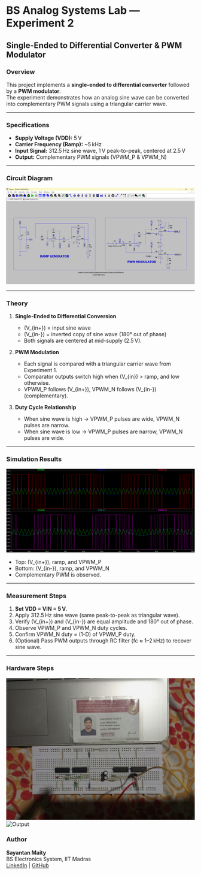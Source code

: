 # BS Analog Systems Lab — Experiment 2
## Single-Ended to Differential Converter & PWM Modulator

### **Overview**
This project implements a **single-ended to differential converter** followed by a **PWM modulator**.  
The experiment demonstrates how an analog sine wave can be converted into complementary PWM signals using a triangular carrier wave.

---

### **Specifications**
- **Supply Voltage (VDD):** 5 V
- **Carrier Frequency (Ramp):** ~5 kHz
- **Input Signal:** 312.5 Hz sine wave, 1 V peak-to-peak, centered at 2.5 V
- **Output:** Complementary PWM signals (VPWM_P & VPWM_N)

---

### **Circuit Diagram**
![Circuit Schematic](https://github.com/Sayantan-Maity-hub/Analog_System_Lab_PWM_Modulator/blob/main/circuit_diagram.png)

---

### **Theory**
1. **Single-Ended to Differential Conversion**  
   - \(V_{in+}\) = input sine wave  
   - \(V_{in-}\) = inverted copy of sine wave (180° out of phase)  
   - Both signals are centered at mid-supply (2.5 V).

2. **PWM Modulation**  
   - Each signal is compared with a triangular carrier wave from Experiment 1.
   - Comparator outputs switch high when \(V_{in}\) > ramp, and low otherwise.
   - VPWM_P follows \(V_{in+}\), VPWM_N follows \(V_{in-}\) (complementary).

3. **Duty Cycle Relationship**  
   - When sine wave is high → VPWM_P pulses are wide, VPWM_N pulses are narrow.
   - When sine wave is low → VPWM_P pulses are narrow, VPWM_N pulses are wide.

---

### **Simulation Results**
![PWM Waveforms](https://github.com/Sayantan-Maity-hub/Analog_System_Lab_PWM_Modulator/blob/main/LTspice_output.png)  
- Top: \(V_{in+}\), ramp, and VPWM_P  
- Bottom: \(V_{in-}\), ramp, and VPWM_N  
- Complementary PWM is observed.

---

### **Measurement Steps**
1. **Set VDD = VIN = 5 V**.
2. Apply 312.5 Hz sine wave (same peak-to-peak as triangular wave).
3. Verify \(V_{in+}\) and \(V_{in-}\) are equal amplitude and 180° out of phase.
4. Observe VPWM_P and VPWM_N duty cycles.
5. Confirm VPWM_N duty = \(1-D\) of VPWM_P duty.
6. (Optional) Pass PWM outputs through RC filter (fc ≈ 1–2 kHz) to recover sine wave.

---
### **Hardware Steps**
![Circuit](https://github.com/Sayantan-Maity-hub/Analog_System_Lab_PWM_Modulator/blob/main/WhatsApp%20Image%202025-08-10%20at%2019.43.00_2d76ec53.jpg)
![Output]()

### **Author**
**Sayantan Maity**  
BS Electronics System, IIT Madras  
[LinkedIn](https://www.linkedin.com/in/sayantan-maity-b30534373/) | [GitHub](https://github.com/Sayantan-Maity-hub)
